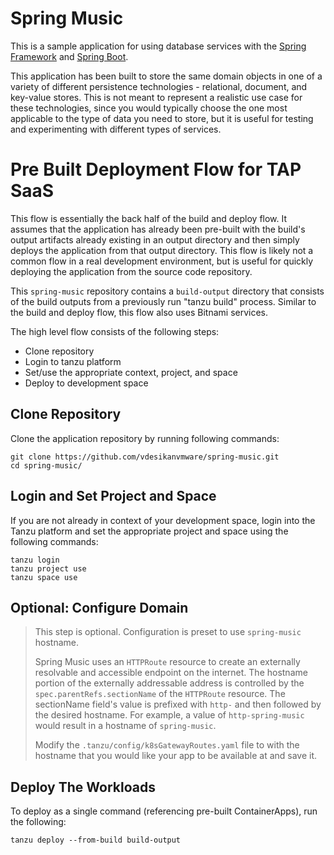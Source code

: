 Spring Music
============

This is a sample application for using database services with the [Spring Framework](http://spring.io) and [Spring Boot](http://projects.spring.io/spring-boot/).

This application has been built to store the same domain objects in one of a variety of different persistence technologies - relational, document, and key-value stores. This is not meant to represent a realistic use case for these technologies, since you would typically choose the one most applicable to the type of data you need to store, but it is useful for testing and experimenting with different types of services.


# Pre Built Deployment Flow for TAP SaaS

This flow is essentially the back half of the build and deploy flow.  It assumes that the application has already been pre-built
with the build's output artifacts already existing in an output directory and then simply deploys the application from that output directory.
This flow is likely not a common flow in a real development environment, but is useful for quickly deploying the application from the
source code repository.  

This `spring-music` repository contains a `build-output` directory that consists of the build outputs from a previously run "tanzu build" process.
Similar to the build and deploy flow, this flow also uses Bitnami services.

The high level flow consists of the following steps:

* Clone repository
* Login to tanzu platform
* Set/use the appropriate context, project, and space
* Deploy to development space


## Clone Repository

Clone the application repository by running following commands:

```
git clone https://github.com/vdesikanvmware/spring-music.git
cd spring-music/
```

## Login and Set Project and Space

If you are not already in context of your development space, login into the Tanzu platform and set the appropriate project and space using the following commands:

```
tanzu login
tanzu project use
tanzu space use
```

## Optional: Configure Domain

> This step is optional. Configuration is preset to use `spring-music` hostname.
> 
> Spring Music uses an `HTTPRoute` resource to create an externally resolvable and accessible endpoint on the internet.  The hostname portion of the externally 
addressable address is controlled by the `spec.parentRefs.sectionName` of the `HTTPRoute` resource.  The sectionName field's value is prefixed with `http-` and then 
followed by the desired hostname.  For example, a value of `http-spring-music` would result in a hostname of `spring-music`.
> 
> Modify the `.tanzu/config/k8sGatewayRoutes.yaml` file to with the hostname that you would like your app to be available at and save it.

## Deploy The Workloads

To deploy as a single command (referencing pre-built ContainerApps), run the following:

```
tanzu deploy --from-build build-output
```

